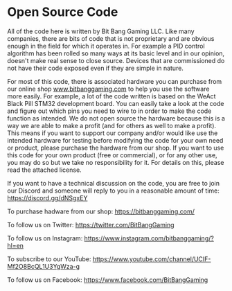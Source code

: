# Open Source Code
 
All of the code here is written by Bit Bang Gaming LLC. Like many companies, there are bits of code that is not proprietary and are obvious enough in the field for which it operates in. For example a PID control algorithm has been rolled so many ways at its basic level and in our opinion, doesn't make real sense to close source. Devices that are commissioned do not have their code exposed even if they are simple in nature.

For most of this code, there is associated hardware you can purchase from our online shop www.bitbanggaming.com to help you use the software more easily. For example, a lot of the code written is based on the WeAct Black Pill STM32 development board. You can easily take a look at the code and figure out which pins you need to wire to in order to make the code function as intended. We do not open source the hardware because this is a way we are able to make a profit (and for others as well to make a profit). This means if you want to support our company and/or would like use the intended hardware for testing before modifying the code for your own need or product, please purchase the hardware from our shop. If you want to use this code for your own product (free or commercial), or for any other use, you may do so but we take no responsibility for it. For details on this, please read the attached license.

If you want to have a technical discussion on the code, you are free to join our Discord and someone will reply to you in a reasonable amount of time: https://discord.gg/dNSgxEY

To purchase hadware from our shop: https://bitbanggaming.com/

To follow us on Twitter: https://twitter.com/BitBangGaming

To follow us on Instagram: https://www.instagram.com/bitbanggaming/?hl=en

To subscribe to our YouTube: https://www.youtube.com/channel/UCIF-Mf2O8BcQL1U3YgWza-g

To follow us on Facebook: https://www.facebook.com/BitBangGaming
